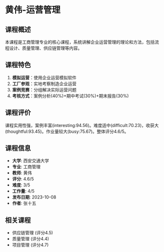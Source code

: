 # 黄伟-运营管理

## 课程概述
本课程是工商管理专业的核心课程，系统讲解企业运营管理的理论和方法，包括流程设计、质量管理、供应链管理等内容。

## 课程特色
1. **模拟运营**：使用企业运营模拟软件
2. **工厂参观**：实地考察制造企业运营
3. **案例竞赛**：分组解决实际运营问题
4. **考核方式**：案例分析(40%)+期中考试(30%)+期末报告(30%)

## 课程评价
课程实用性强，案例丰富(interesting:94.56)。难度适中(difficult:70.23)，收获大(thoughtful:93.45)。作业量较大(busy:75.67)。整体评分4.6/5。

## 课程信息
- **大学**: 西安交通大学
- **专业**: 工商管理
- **教师**: 黄伟
- **评分**: 4.6/5
- **难度**: 3/5
- **工作量**: 4/5
- **发布日期**: 2023-10-08
- **作者**: 张十五

## 相关课程
- 供应链管理 (评分4.5)
- 质量管理 (评分4.4)
- 项目管理 (评分4.7)